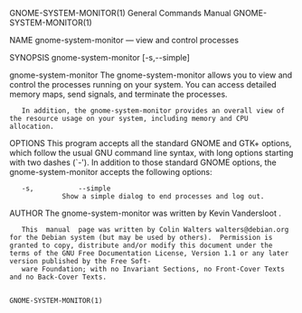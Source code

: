 GNOME-SYSTEM-MONITOR(1)                                                                                                                         General Commands Manual                                                                                                                         GNOME-SYSTEM-MONITOR(1)

NAME
       gnome-system-monitor — view and control processes

SYNOPSIS
       gnome-system-monitor [-s,--simple]

gnome-system-monitor
       The gnome-system-monitor allows you to view and control the processes running on your system.  You can access detailed memory maps, send signals, and terminate the processes.

       In addition, the gnome-system-monitor provides an overall view of the resource usage on your system, including memory and CPU allocation.

OPTIONS
       This program accepts all the standard GNOME and GTK+     options, which follow the usual GNU command line syntax, with long options starting with two dashes (`-').  In addition to those standard GNOME options, the gnome-system-monitor accepts the following options:

       -s,           --simple
                 Show a simple dialog to end processes and log out.

AUTHOR
       The gnome-system-monitor was written by Kevin Vandersloot .

       This  manual  page was written by Colin Walters walters@debian.org for the Debian system (but may be used by others).  Permission is granted to copy, distribute and/or modify this document under the terms of the GNU Free Documentation License, Version 1.1 or any later version published by the Free Soft‐
       ware Foundation; with no Invariant Sections, no Front-Cover Texts and no Back-Cover Texts.

                                                                                                                                                                                                                                                                                                GNOME-SYSTEM-MONITOR(1)

